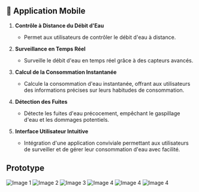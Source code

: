 ## 📱 Application Mobile

1. **Contrôle à Distance du Débit d'Eau**
   - Permet aux utilisateurs de contrôler le débit d'eau à distance.
   
2. **Surveillance en Temps Réel**
   - Surveille le débit d'eau en temps réel grâce à des capteurs avancés.
   
3. **Calcul de la Consommation Instantanée**
   - Calcule la consommation d'eau instantanée, offrant aux utilisateurs des informations précises sur leurs habitudes de consommation.
   
4. **Détection des Fuites**
   - Détecte les fuites d'eau précocement, empêchant le gaspillage d'eau et les dommages potentiels.

5. **Interface Utilisateur Intuitive**
   - Intégration d'une application conviviale permettant aux utilisateurs de surveiller et de gérer leur consommation d'eau avec facilité.
## Prototype

![Image 1](auth.png)
![Image 2](accueil.png)
![Image 3](alert.png)
![Image 4](details_alert)
![Image 4](add.png)
![Image 4](home.png)

